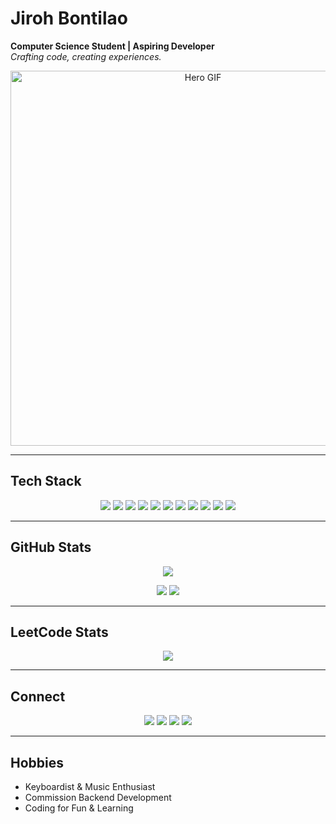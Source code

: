 # Jiroh Bontilao  
**Computer Science Student | Aspiring Developer**  
*Crafting code, creating experiences.*

<p align="center">
  <img src="https://gifdb.com/gif/animated-man-computer-coding-nae6mec378lsg1i3.html" alt="Hero GIF" width="600"/>
</p>

---

## Tech Stack

<p align="center">
  <img src="https://img.shields.io/badge/Luau-%23000000?style=flat&logo=lua&logoColor=white" />
  <img src="https://img.shields.io/badge/Python-%233776AB?style=flat&logo=python&logoColor=white" />
  <img src="https://img.shields.io/badge/C%23-%23239120?style=flat&logo=csharp&logoColor=white" />
  <img src="https://img.shields.io/badge/C%2B%2B-%2300599C?style=flat&logo=cplusplus&logoColor=white" />
  <img src="https://img.shields.io/badge/Dart-%230175C2?style=flat&logo=dart&logoColor=white" />
  <img src="https://img.shields.io/badge/React-%23282C34?style=flat&logo=react&logoColor=61DAFB" />
  <img src="https://img.shields.io/badge/JavaScript-%23323330?style=flat&logo=javascript&logoColor=F7DF1E" />
  <img src="https://img.shields.io/badge/HTML5-%23E34F26?style=flat&logo=html5&logoColor=white" />
  <img src="https://img.shields.io/badge/CSS3-%231572B6?style=flat&logo=css3&logoColor=white" />
  <img src="https://img.shields.io/badge/TailwindCSS-%2338B2AC?style=flat&logo=tailwind-css&logoColor=white" />
  <img src="https://img.shields.io/badge/Arch%20Linux-%2D1793D1?style=flat&logo=arch-linux&logoColor=white" />
</p>

---

## GitHub Stats

<p align="center">
  <img src="https://github-readme-stats.vercel.app/api?username=Jiroh&show_icons=true&theme=radical&hide_title=true" />
</p>

<p align="center">
  <img src="https://github-readme-streak-stats.herokuapp.com/?user=Jiroh&theme=radical" />
  <img src="https://github-readme-stats.vercel.app/api/top-langs/?username=Jiroh&layout=compact&theme=radical" />
</p>

---

## LeetCode Stats

<p align="center">
  <img src="https://leetcode-stats-six.vercel.app/?username=Jiroh" />
</p>

---

## Connect

<p align="center">
  <a href="https://discord.gg/qXM3uQYwg2"><img src="https://img.shields.io/badge/Discord-%237289DA?style=flat&logo=discord&logoColor=white" /></a>
  <a href="https://www.roblox.com/users/480961995/profile"><img src="https://img.shields.io/badge/Roblox-%232D2D2D?style=flat&logo=roblox&logoColor=white" /></a>
  <a href="https://www.linkedin.com/in/jiroh-bontilao-39558931a/"><img src="https://img.shields.io/badge/LinkedIn-%230A66C2?style=flat&logo=linkedin&logoColor=white" /></a>
  <a href="https://twitter.com/JirohDev"><img src="https://img.shields.io/badge/Twitter-%231DA1F2?style=flat&logo=twitter&logoColor=white" /></a>
</p>

---

## Hobbies

- Keyboardist & Music Enthusiast  
- Commission Backend Development  
- Coding for Fun & Learning
